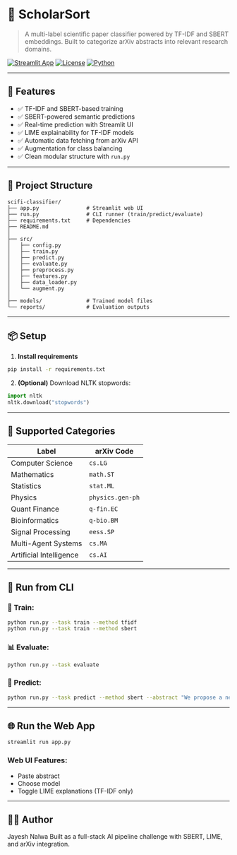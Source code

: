 # 🧠 ScholarSort

> A multi-label scientific paper classifier powered by TF-IDF and SBERT embeddings. Built to categorize arXiv abstracts into relevant research domains.

[![Streamlit App](https://img.shields.io/badge/Live%20App-Streamlit-ff4b4b?logo=streamlit&logoColor=white)](https://scholarsort-jsn.streamlit.app/)
[![License](https://img.shields.io/badge/license-MIT-blue.svg)](LICENSE)
[![Python](https://img.shields.io/badge/python-3.9+-blue.svg)](https://www.python.org/)

---

## 🚀 Features

- ✅ TF-IDF and SBERT-based training
- ✅ SBERT-powered semantic predictions
- ✅ Real-time prediction with Streamlit UI
- ✅ LIME explainability for TF-IDF models
- ✅ Automatic data fetching from arXiv API
- ✅ Augmentation for class balancing
- ✅ Clean modular structure with `run.py`

---

## 🧱 Project Structure

```
scifi-classifier/
├── app.py               # Streamlit web UI
├── run.py               # CLI runner (train/predict/evaluate)
├── requirements.txt     # Dependencies
├── README.md
│
├── src/
│   ├── config.py
│   ├── train.py
│   ├── predict.py
│   ├── evaluate.py
│   ├── preprocess.py
│   ├── features.py
│   ├── data_loader.py
│   └── augment.py
│
├── models/              # Trained model files
└── reports/             # Evaluation outputs
```

---

## 📦 Setup

1. **Install requirements**

```bash
pip install -r requirements.txt
```

2. **(Optional)** Download NLTK stopwords:

```python
import nltk
nltk.download("stopwords")
```

---

## 🧠 Supported Categories

| Label                   | arXiv Code       |
| ----------------------- | ---------------- |
| Computer Science        | `cs.LG`          |
| Mathematics             | `math.ST`        |
| Statistics              | `stat.ML`        |
| Physics                 | `physics.gen-ph` |
| Quant Finance           | `q-fin.EC`       |
| Bioinformatics          | `q-bio.BM`       |
| Signal Processing       | `eess.SP`        |
| Multi-Agent Systems     | `cs.MA`          |
| Artificial Intelligence | `cs.AI`          |

---

## 🧪 Run from CLI

### 🔧 Train:

```bash
python run.py --task train --method tfidf
python run.py --task train --method sbert
```

### 📊 Evaluate:

```bash
python run.py --task evaluate
```

### 📄 Predict:

```bash
python run.py --task predict --method sbert --abstract "We propose a new approach to human-AI coordination..."
```

---

## 🌐 Run the Web App

```bash
streamlit run app.py
```

### Web UI Features:

- Paste abstract
- Choose model
- Toggle LIME explanations (TF-IDF only)

---

## 🧑‍💻 Author

Jayesh Nalwa
Built as a full-stack AI pipeline challenge with SBERT, LIME, and arXiv integration.
